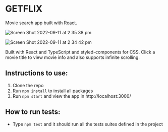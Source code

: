 # GETFLIX

Movie search app built with React.

![Screen Shot 2022-09-11 at 2 35 38 pm](https://user-images.githubusercontent.com/49617008/189512657-25b56d78-24d7-4edb-9d8e-c534d5e9c768.png)

![Screen Shot 2022-09-11 at 2 34 42 pm](https://user-images.githubusercontent.com/49617008/189512663-d30b18a8-7ade-454e-92e8-54977689ffbb.png)

Built with React and TypeScript and styled-components for CSS. Click a movie title to view movie info and also supports infinite scrolling.
## Instructions to use:
1. Clone the repo
2. Run ``npm install`` to install all packages
3. Run ``npm start`` and view the app in http://localhost:3000/
## How to run tests:
- Type ``npm test`` and it should run all the tests suites defined in the project

